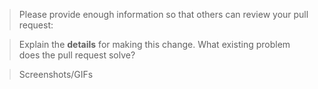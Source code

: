 <!--

Some key notes before you open a PR:

 1. Select which branch should this PR be merged in? By default, you should always merge to the develop branch.
 2. PR name follows [convention](http://karma-runner.github.io/4.0/dev/git-commit-msg.html)
 3. All tests pass locally, UI and Unit tests
 4. All business logic and validations must be on the server-side
 5. Update necessary Documentation
 6. Put `closes #XXXX` in your comment to auto-close the issue that your PR fixes


Also, if you're new here

- Contribution Guide => https://github.com/Monogramm/docker-uxbox-backend/blob/master/CONTRIBUTING.md

-->

> Please provide enough information so that others can review your pull request:

<!-- You can skip this if you're fixing a typo or updating existing documentation -->

> Explain the **details** for making this change. What existing problem does the pull request solve?

<!-- Example: When "Adding a function to do X", explain why it is necessary to have a way to do X. -->

> Screenshots/GIFs

<!-- Add images/recordings to better visualize the change: expected/current behviour -->
